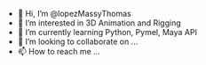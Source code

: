 - 👋 Hi, I’m @lopezMassyThomas
- 👀 I’m interested in 3D Animation and Rigging
- 🌱 I’m currently learning Python, Pymel, Maya API
- 💞️ I’m looking to collaborate on ...
- 📫 How to reach me ...

<!---
lopezMassyThomas/lopezMassyThomas is a ✨ special ✨ repository because its `README.md` (this file) appears on your GitHub profile.
You can click the Preview link to take a look at your changes.
--->
